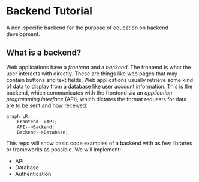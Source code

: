 # Backend Tutorial
A non-specific backend for the purpose of education on backend development.

## What is a backend?
Web applications have a *frontend* and a *backend*. The frontend is what the user interacts with directly. These
are things like web pages that may contain buttons and text fields. Web applications usually retrieve some kind of
data to display from a database like user account information. This is the backend, which communicates with the 
frontend via an *application programming interface* (API), which dictates the format requests for data are to be 
sent and how received. 

```mermaid
graph LR;
    Frontend-->API;
    API-->Backend;
    Backend-->Database;
```

This repo will show basic code examples of a backend with as few libraries or frameworks as possible. We will implement:
<ul>
  <li>API</li>
  <li>Database</li>
  <li>Authentication</li>
</ul>

